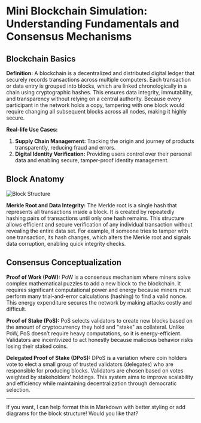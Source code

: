 # Mini Blockchain Simulation: Understanding Fundamentals and Consensus Mechanisms

## Blockchain Basics

**Definition:**
A blockchain is a decentralized and distributed digital ledger that securely records transactions across multiple computers. Each transaction or data entry is grouped into blocks, which are linked chronologically in a chain using cryptographic hashes. This ensures data integrity, immutability, and transparency without relying on a central authority. Because every participant in the network holds a copy, tampering with one block would require changing all subsequent blocks across all nodes, making it highly secure.

**Real-life Use Cases:**

1. **Supply Chain Management:** Tracking the origin and journey of products transparently, reducing fraud and errors.
2. **Digital Identity Verification:** Providing users control over their personal data and enabling secure, tamper-proof identity management.

## Block Anatomy

![Block Structure](images/block.png)

**Merkle Root and Data Integrity:**
The Merkle root is a single hash that represents all transactions inside a block. It is created by repeatedly hashing pairs of transactions until only one hash remains. This structure allows efficient and secure verification of any individual transaction without revealing the entire data set. For example, if someone tries to tamper with one transaction, its hash changes, which alters the Merkle root and signals data corruption, enabling quick integrity checks.

## Consensus Conceptualization

**Proof of Work (PoW):**
PoW is a consensus mechanism where miners solve complex mathematical puzzles to add a new block to the blockchain. It requires significant computational power and energy because miners must perform many trial-and-error calculations (hashing) to find a valid nonce. This energy expenditure secures the network by making attacks costly and difficult.

**Proof of Stake (PoS):**
PoS selects validators to create new blocks based on the amount of cryptocurrency they hold and "stake" as collateral. Unlike PoW, PoS doesn’t require heavy computations, so it is energy-efficient. Validators are incentivized to act honestly because malicious behavior risks losing their staked coins.

**Delegated Proof of Stake (DPoS):**
DPoS is a variation where coin holders vote to elect a small group of trusted validators (delegates) who are responsible for producing blocks. Validators are chosen based on votes weighted by stakeholders’ holdings. This system aims to improve scalability and efficiency while maintaining decentralization through democratic selection.

---

If you want, I can help format this in Markdown with better styling or add diagrams for the block structure! Would you like that?
